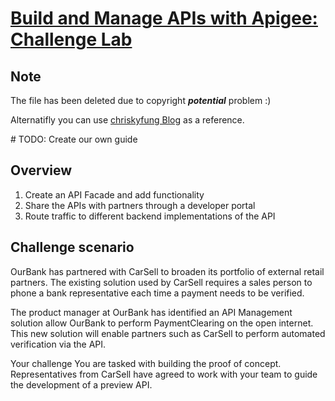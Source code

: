# [Build and Manage APIs with Apigee: Challenge Lab](https://www.qwiklabs.com/focuses/13360?parent=catalog)


## Note

The file has been deleted due to copyright ***potential*** problem :)

Alternatifly you can use [chriskyfung Blog](https://chriskyfung.github.io/blog/qwiklabs/Build-and-Manage-APIs-with-Apigee-Challenge-Lab) as a reference.

\# TODO: Create our own guide

## Overview

1. Create an API Facade and add functionality
2. Share the APIs with partners through a developer portal
3. Route traffic to different backend implementations of the API


## Challenge scenario

OurBank has partnered with CarSell to broaden its portfolio of external retail partners. The existing solution used by CarSell requires a sales person to phone a bank representative each time a payment needs to be verified.

The product manager at OurBank has identified an API Management solution allow OurBank to perform PaymentClearing on the open internet. This new solution will enable partners such as CarSell to perform automated verification via the API.

Your challenge You are tasked with building the proof of concept. Representatives from CarSell have agreed to work with your team to guide the development of a preview API.
